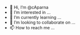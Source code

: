- 👋 Hi, I’m @cAparna
- 👀 I’m interested in ...
- 🌱 I’m currently learning ...
- 💞️ I’m looking to collaborate on ...
- 📫 How to reach me ...

<!---
cAparna/cAparna is a ✨ special ✨ repository because its `README.md` (this file) appears on your GitHub profile.
You can click the Preview link to take a look at your changes.
--->
